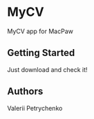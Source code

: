 # MyCV
MyCV app for MacPaw

## Getting Started
Just download and check it!

## Authors
Valerii Petrychenko
